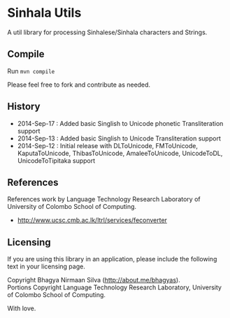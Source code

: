 # Sinhala Utils

A util library for processing Sinhalese/Sinhala characters and Strings.

## Compile
Run `mvn compile`

Please feel free to fork and contribute as needed.

## History
- 2014-Sep-17 : Added basic Singlish to Unicode phonetic Transliteration support
- 2014-Sep-13 : Added basic Singlish to Unicode Transliteration support
- 2014-Sep-12 : Initial release with DLToUnicode, FMToUnicode, KaputaToUnicode, ThibasToUnicode, AmaleeToUnicode, UnicodeToDL, UnicodeToTipitaka support


## References
References work by Language Technology Research Laboratory of University of Colombo School of Computing.

- http://www.ucsc.cmb.ac.lk/ltrl/services/feconverter

## Licensing
If you are using this library in an application, please include the following text in your licensing page.

Copyright Bhagya Nirmaan Silva (http://about.me/bhagyas).  
Portions Copyright Language Technology Research Laboratory, University of Colombo School of Computing.

With love.

